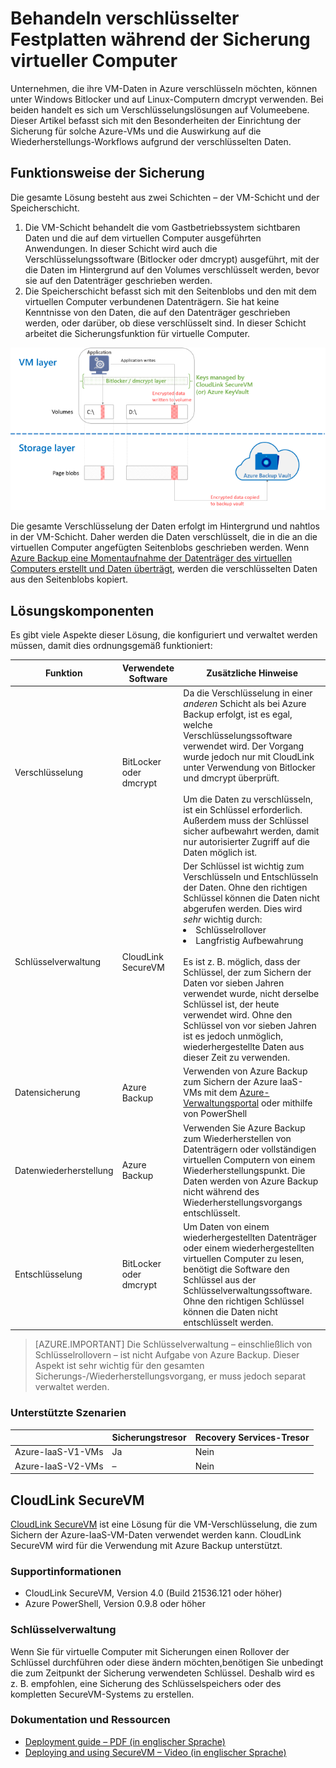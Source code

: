 <properties
   pageTitle="Azure Backup – Sicherung von Azure IaaS-VMs mit verschlüsselten Datenträgern | Microsoft Azure"
   description="Erfahren Sie, wie Azure Backup Daten behandelt, die während der IaaS-VM-Sicherung mit BitLocker oder dmcrypt verschlüsselt wurden. Dieser Artikel behandelt die Unterschiede bei der Sicherung und Wiederherstellung, wenn verschlüsselte Datenträger verwendet werden."
   services="backup"
   documentationCenter=""
   authors="markgalioto"
   manager="cfreeman"
   editor=""/>
<tags
   ms.service="backup"
   ms.devlang="na"
   ms.topic="article"
   ms.tgt_pltfrm="na"
   ms.workload="storage-backup-recovery"
   ms.date="07/01/2016"
   ms.author="markgal; jimpark"/>

# Behandeln verschlüsselter Festplatten während der Sicherung virtueller Computer

Unternehmen, die ihre VM-Daten in Azure verschlüsseln möchten, können unter Windows Bitlocker und auf Linux-Computern dmcrypt verwenden. Bei beiden handelt es sich um Verschlüsselungslösungen auf Volumeebene. Dieser Artikel befasst sich mit den Besonderheiten der Einrichtung der Sicherung für solche Azure-VMs und die Auswirkung auf die Wiederherstellungs-Workflows aufgrund der verschlüsselten Daten.

## Funktionsweise der Sicherung

Die gesamte Lösung besteht aus zwei Schichten – der VM-Schicht und der Speicherschicht.

1. Die VM-Schicht behandelt die vom Gastbetriebssystem sichtbaren Daten und die auf dem virtuellen Computer ausgeführten Anwendungen. In dieser Schicht wird auch die Verschlüsselungssoftware (Bitlocker oder dmcrypt) ausgeführt, mit der die Daten im Hintergrund auf den Volumes verschlüsselt werden, bevor sie auf den Datenträger geschrieben werden.
2. Die Speicherschicht befasst sich mit den Seitenblobs und den mit dem virtuellen Computer verbundenen Datenträgern. Sie hat keine Kenntnisse von den Daten, die auf den Datenträger geschrieben werden, oder darüber, ob diese verschlüsselt sind. In dieser Schicht arbeitet die Sicherungsfunktion für virtuelle Computer.

![Gemeinsamer Einsatz von Bitlocker-Verschlüsselung und Azure-VM-Sicherung](./media/backup-azure-vms-encryption/how-it-works.png)

Die gesamte Verschlüsselung der Daten erfolgt im Hintergrund und nahtlos in der VM-Schicht. Daher werden die Daten verschlüsselt, die in die an die virtuellen Computer angefügten Seitenblobs geschrieben werden. Wenn [Azure Backup eine Momentaufnahme der Datenträger des virtuellen Computers erstellt und Daten überträgt](backup-azure-vms-introduction.md#how-does-azure-back-up-virtual-machines), werden die verschlüsselten Daten aus den Seitenblobs kopiert.

## Lösungskomponenten

Es gibt viele Aspekte dieser Lösung, die konfiguriert und verwaltet werden müssen, damit dies ordnungsgemäß funktioniert:

| Funktion | Verwendete Software | Zusätzliche Hinweise |
| -------- | ------------- | ------- |
| Verschlüsselung | BitLocker oder dmcrypt | Da die Verschlüsselung in einer *anderen* Schicht als bei Azure Backup erfolgt, ist es egal, welche Verschlüsselungssoftware verwendet wird. Der Vorgang wurde jedoch nur mit CloudLink unter Verwendung von Bitlocker und dmcrypt überprüft.<br><br> Um die Daten zu verschlüsseln, ist ein Schlüssel erforderlich. Außerdem muss der Schlüssel sicher aufbewahrt werden, damit nur autorisierter Zugriff auf die Daten möglich ist. |
| Schlüsselverwaltung | CloudLink SecureVM | Der Schlüssel ist wichtig zum Verschlüsseln und Entschlüsseln der Daten. Ohne den richtigen Schlüssel können die Daten nicht abgerufen werden. Dies wird *sehr* wichtig durch:<br><li>Schlüsselrollover<li>Langfristig Aufbewahrung<br><br>Es ist z. B. möglich, dass der Schlüssel, der zum Sichern der Daten vor sieben Jahren verwendet wurde, nicht derselbe Schlüssel ist, der heute verwendet wird. Ohne den Schlüssel von vor sieben Jahren ist es jedoch unmöglich, wiederhergestellte Daten aus dieser Zeit zu verwenden.|
| Datensicherung | Azure Backup | Verwenden von Azure Backup zum Sichern der Azure IaaS-VMs mit dem [Azure-Verwaltungsportal](http://manage.windowsazure.com) oder mithilfe von PowerShell |
| Datenwiederherstellung | Azure Backup | Verwenden Sie Azure Backup zum Wiederherstellen von Datenträgern oder vollständigen virtuellen Computern von einem Wiederherstellungspunkt. Die Daten werden von Azure Backup nicht während des Wiederherstellungsvorgangs entschlüsselt.|
| Entschlüsselung | BitLocker oder dmcrypt | Um Daten von einem wiederhergestellten Datenträger oder einem wiederhergestellten virtuellen Computer zu lesen, benötigt die Software den Schlüssel aus der Schlüsselverwaltungssoftware. Ohne den richtigen Schlüssel können die Daten nicht entschlüsselt werden. |

> [AZURE.IMPORTANT]  Die Schlüsselverwaltung – einschließlich von Schlüsselrollovern – ist nicht Aufgabe von Azure Backup. Dieser Aspekt ist sehr wichtig für den gesamten Sicherungs-/Wiederherstellungsvorgang, er muss jedoch separat verwaltet werden.

### Unterstützte Szenarien


| &nbsp; | Sicherungstresor | Recovery Services-Tresor |
| :-- | :-- | :-- |
| Azure-IaaS-V1-VMs | Ja | Nein |
| Azure-IaaS-V2-VMs | – | Nein |


## CloudLink SecureVM

[CloudLink SecureVM](http://www.cloudlinktech.com/choose-your-cloud/microsoft-azure/) ist eine Lösung für die VM-Verschlüsselung, die zum Sichern der Azure-IaaS-VM-Daten verwendet werden kann. CloudLink SecureVM wird für die Verwendung mit Azure Backup unterstützt.

### Supportinformationen

- CloudLink SecureVM, Version 4.0 (Build 21536.121 oder höher)
- Azure PowerShell, Version 0.9.8 oder höher

### Schlüsselverwaltung

Wenn Sie für virtuelle Computer mit Sicherungen einen Rollover der Schlüssel durchführen oder diese ändern möchten,benötigen Sie unbedingt die zum Zeitpunkt der Sicherung verwendeten Schlüssel. Deshalb wird es z. B. empfohlen, eine Sicherung des Schlüsselspeichers oder des kompletten SecureVM-Systems zu erstellen.

### Dokumentation und Ressourcen

- [Deployment guide – PDF (in englischer Sprache)](http://www.cloudlinktech.com/Azure/CL_SecureVM_4_0_DG_EMC_Azure_R2.pdf)
- [Deploying and using SecureVM – Video (in englischer Sprache)](https://www.youtube.com/watch?v=8AIRe92UDNg)

<!---HONumber=AcomDC_0706_2016-->